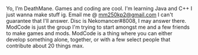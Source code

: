 Yo, I’m DeathMane.
Games and coding are cool.
I'm learning Java and C++
I just wanna make stuff ig.
Email me @ mm250kp2@gmail.com I can't guarantee that I'll answer. Disc is Nekomancer#8008, I may answer there.
ModCode is just the group I'm trying to start amongst me and a few friends to make games and mods.
ModCode is a thing where you can either develop something alone, together, or with a few select people that contribute about 20 things max.
